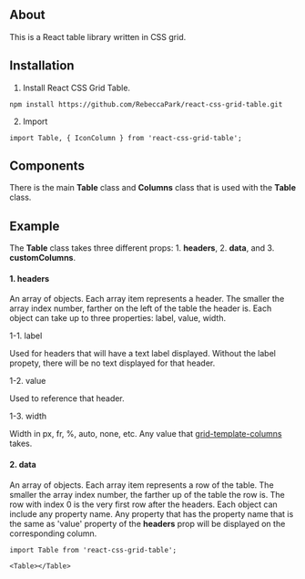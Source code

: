 ## About

This is a React table library written in CSS grid.

## Installation

1. Install React CSS Grid Table.

```
npm install https://github.com/RebeccaPark/react-css-grid-table.git
```

2. Import

```
import Table, { IconColumn } from 'react-css-grid-table';
```

## Components

There is the main **Table** class and **Columns** class that is used with the **Table** class.

## Example

The **Table** class takes three different props: 1. **headers**, 2. **data**, and 3. **customColumns**.

#### 1. headers
An array of objects. Each array item represents a header. The smaller the array index number, farther on the left of the table the header is. Each object can take up to three properties: label, value, width.

1-1. label

Used for headers that will have a text label displayed. Without the label propety, there will be no text displayed for that header.

1-2. value

Used to reference that header.

1-3. width

Width in px, fr, %, auto, none, etc. Any value that [grid-template-columns](https://developer.mozilla.org/en-US/docs/Web/CSS/grid-template-columns) takes.

#### 2. data
An array of objects. Each array item represents a row of the table. The smaller the array index number, the farther up of the table the row is. The row with index 0 is the very first row after the headers. Each object can include any property name. Any property that has the property name that is the same as 'value' property of the **headers** prop will be displayed on the corresponding column.

```
import Table from 'react-css-grid-table';

<Table></Table>
```